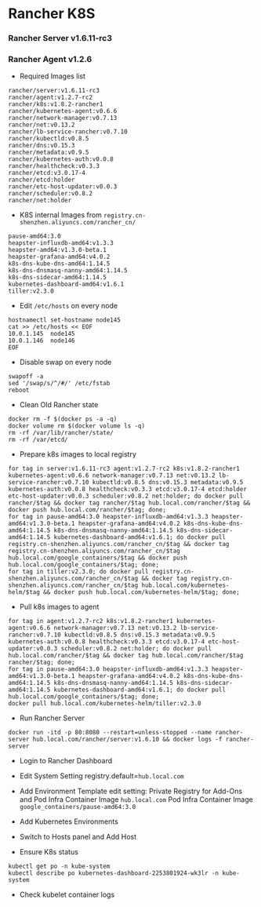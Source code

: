 # Rancher K8S
### Rancher Server v1.6.11-rc3
### Rancher Agent v1.2.6

* Required Images list
```
rancher/server:v1.6.11-rc3
rancher/agent:v1.2.7-rc2
rancher/k8s:v1.8.2-rancher1
rancher/kubernetes-agent:v0.6.6
rancher/network-manager:v0.7.13
rancher/net:v0.13.2
rancher/lb-service-rancher:v0.7.10
rancher/kubectld:v0.8.5
rancher/dns:v0.15.3
rancher/metadata:v0.9.5
rancher/kubernetes-auth:v0.0.8
rancher/healthcheck:v0.3.3
rancher/etcd:v3.0.17-4
rancher/etcd:holder
rancher/etc-host-updater:v0.0.3
rancher/scheduler:v0.8.2
rancher/net:holder
```

* K8S internal Images from `registry.cn-shenzhen.aliyuncs.com/rancher_cn/`
```
pause-amd64:3.0
heapster-influxdb-amd64:v1.3.3
heapster-amd64:v1.3.0-beta.1
heapster-grafana-amd64:v4.0.2
k8s-dns-kube-dns-amd64:1.14.5
k8s-dns-dnsmasq-nanny-amd64:1.14.5
k8s-dns-sidecar-amd64:1.14.5
kubernetes-dashboard-amd64:v1.6.1
tiller:v2.3.0
```

* Edit `/etc/hosts` on every node
```
hostnamectl set-hostname node145
cat >> /etc/hosts << EOF
10.0.1.145  node145
10.0.1.146  node146
EOF
```

* Disable swap on every node
```
swapoff -a
sed '/swap/s/^/#/' /etc/fstab
reboot
```

* Clean Old Rancher state
```
docker rm -f $(docker ps -a -q)
docker volume rm $(docker volume ls -q)
rm -rf /var/lib/rancher/state/
rm -rf /var/etcd/
```

* Prepare k8s images to local registry
```
for tag in server:v1.6.11-rc3 agent:v1.2.7-rc2 k8s:v1.8.2-rancher1 kubernetes-agent:v0.6.6 network-manager:v0.7.13 net:v0.13.2 lb-service-rancher:v0.7.10 kubectld:v0.8.5 dns:v0.15.3 metadata:v0.9.5 kubernetes-auth:v0.0.8 healthcheck:v0.3.3 etcd:v3.0.17-4 etcd:holder etc-host-updater:v0.0.3 scheduler:v0.8.2 net:holder; do docker pull rancher/$tag && docker tag rancher/$tag hub.local.com/rancher/$tag && docker push hub.local.com/rancher/$tag; done;
for tag in pause-amd64:3.0 heapster-influxdb-amd64:v1.3.3 heapster-amd64:v1.3.0-beta.1 heapster-grafana-amd64:v4.0.2 k8s-dns-kube-dns-amd64:1.14.5 k8s-dns-dnsmasq-nanny-amd64:1.14.5 k8s-dns-sidecar-amd64:1.14.5 kubernetes-dashboard-amd64:v1.6.1; do docker pull registry.cn-shenzhen.aliyuncs.com/rancher_cn/$tag && docker tag registry.cn-shenzhen.aliyuncs.com/rancher_cn/$tag hub.local.com/google_containers/$tag && docker push hub.local.com/google_containers/$tag; done;
for tag in tiller:v2.3.0; do docker pull registry.cn-shenzhen.aliyuncs.com/rancher_cn/$tag && docker tag registry.cn-shenzhen.aliyuncs.com/rancher_cn/$tag hub.local.com/kubernetes-helm/$tag && docker push hub.local.com/kubernetes-helm/$tag; done;
```

* Pull k8s images to agent
```
for tag in agent:v1.2.7-rc2 k8s:v1.8.2-rancher1 kubernetes-agent:v0.6.6 network-manager:v0.7.13 net:v0.13.2 lb-service-rancher:v0.7.10 kubectld:v0.8.5 dns:v0.15.3 metadata:v0.9.5 kubernetes-auth:v0.0.8 healthcheck:v0.3.3 etcd:v3.0.17-4 etc-host-updater:v0.0.3 scheduler:v0.8.2 net:holder; do docker pull hub.local.com/rancher/$tag && docker tag hub.local.com/rancher/$tag rancher/$tag; done;
for tag in pause-amd64:3.0 heapster-influxdb-amd64:v1.3.3 heapster-amd64:v1.3.0-beta.1 heapster-grafana-amd64:v4.0.2 k8s-dns-kube-dns-amd64:1.14.5 k8s-dns-dnsmasq-nanny-amd64:1.14.5 k8s-dns-sidecar-amd64:1.14.5 kubernetes-dashboard-amd64:v1.6.1; do docker pull hub.local.com/google_containers/$tag; done;
docker pull hub.local.com/kubernetes-helm/tiller:v2.3.0
```

* Run Rancher Server
```
docker run -itd -p 80:8080 --restart=unless-stopped --name rancher-server hub.local.com/rancher/server:v1.6.10 && docker logs -f rancher-server
```
* Login to Rancher Dashboard

* Edit System Setting
registry.default=`hub.local.com`
* Add Environment Template
edit setting:
Private Registry for Add-Ons and Pod Infra Container Image
`hub.local.com`
Pod Infra Container Image
`google_containers/pause-amd64:3.0`

* Add Kubernetes Environments

* Switch to Hosts panel and Add Host

* Ensure K8s status
```
kubectl get po -n kube-system
kubectl describe po kubernetes-dashboard-2253801924-wk3lr -n kube-system
```

* Check kubelet container logs
